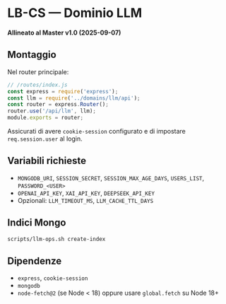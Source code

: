 # LB-CS — Dominio LLM

**Allineato al Master v1.0 (2025-09-07)**

## Montaggio
Nel router principale:
```js
// /routes/index.js
const express = require('express');
const llm = require('../domains/llm/api');
const router = express.Router();
router.use('/api/llm', llm);
module.exports = router;
```

Assicurati di avere `cookie-session` configurato e di impostare `req.session.user` al login.

## Variabili richieste
- `MONGODB_URI`, `SESSION_SECRET`, `SESSION_MAX_AGE_DAYS`, `USERS_LIST`, `PASSWORD_<USER>`
- `OPENAI_API_KEY`, `XAI_API_KEY`, `DEEPSEEK_API_KEY`
- Opzionali: `LLM_TIMEOUT_MS`, `LLM_CACHE_TTL_DAYS`

## Indici Mongo
```bash
scripts/llm-ops.sh create-index
```

## Dipendenze
- `express`, `cookie-session`
- `mongodb`
- `node-fetch@2` (se Node < 18) oppure usare `global.fetch` su Node 18+
